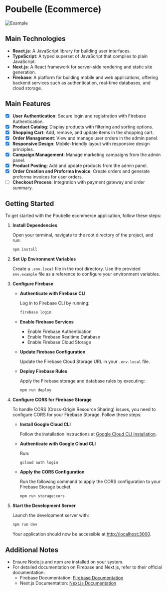 # Poubelle (Ecommerce)
![Example](https://github.com/user-attachments/assets/78c1ad16-4a18-4002-b8a5-242d481c6fba)

## Main Technologies

- **React.js**: A JavaScript library for building user interfaces.
- **TypeScript**: A typed superset of JavaScript that compiles to plain JavaScript.
- **Next.js**: A React framework for server-side rendering and static site generation.
- **Firebase**: A platform for building mobile and web applications, offering backend services such as authentication, real-time databases, and cloud storage.

## Main Features

- [x] **User Authentication**: Secure login and registration with Firebase Authentication.
- [x] **Product Catalog**: Display products with filtering and sorting options.
- [x] **Shopping Cart**: Add, remove, and update items in the shopping cart.
- [x] **Order Management**: View and manage user orders in the admin panel.
- [x] **Responsive Design**: Mobile-friendly layout with responsive design principles.
- [x] **Campaign Management**: Manage marketing campaigns from the admin panel.
- [x] **Product Posting**: Add and update products from the admin panel.
- [x] **Order Creation and Proforma Invoice**: Create orders and generate proforma invoices for user orders.
- [ ] **Checkout Process**: Integration with payment gateway and order summary.

## Getting Started

To get started with the Poubelle ecommerce application, follow these steps:

1. **Install Dependencies**

   Open your terminal, navigate to the root directory of the project, and run:

   ```bash
   npm install
   ```

2. **Set Up Environment Variables**

   Create a `.env.local` file in the root directory. Use the provided `env.example` file as a reference to configure your environment variables.

3. **Configure Firebase**

   - **Authenticate with Firebase CLI**

     Log in to Firebase CLI by running:

     ```bash
     firebase login
     ```

   - **Enable Firebase Services**

     - Enable Firebase Authentication
     - Enable Firebase Realtime Database
     - Enable Firebase Cloud Storage

   - **Update Firebase Configuration**

     Update the Firebase Cloud Storage URL in your `.env.local` file.

   - **Deploy Firebase Rules**

     Apply the Firebase storage and database rules by executing:

     ```bash
     npm run deploy
     ```

4. **Configure CORS for Firebase Storage**

   To handle CORS (Cross-Origin Resource Sharing) issues, you need to configure CORS for your Firebase Storage. Follow these steps:

   - **Install Google Cloud CLI**

     Follow the installation instructions at [Google Cloud CLI Installation](https://cloud.google.com/storage/docs/gsutil_install).

   - **Authenticate with Google Cloud CLI**

     Run:

     ```bash
     gcloud auth login
     ```

   - **Apply the CORS Configuration**

     Run the following command to apply the CORS configuration to your Firebase Storage bucket.

     ```bash
     npm run storage:cors
     ```

5. **Start the Development Server**

   Launch the development server with:

   ```bash
   npm run dev
   ```

   Your application should now be accessible at [http://localhost:3000](http://localhost:3000).

## Additional Notes

- Ensure Node.js and npm are installed on your system.
- For detailed documentation on Firebase and Next.js, refer to their official documentation:
  - Firebase Documentation: [Firebase Documentation](https://firebase.google.com/docs)
  - Next.js Documentation: [Next.js Documentation](https://nextjs.org/docs)
